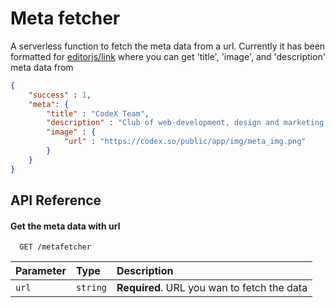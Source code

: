 
# Meta fetcher

A serverless function to fetch the meta data from a url. Currently it has been formatted for [editorjs/link](https://github.com/editor-js/link) where you can get  'title', 'image', and 'description' meta data from <head> 

```json
{
    "success" : 1,
    "meta": {
        "title" : "CodeX Team",
        "description" : "Club of web-development, design and marketing. We build team learning how to build full-valued projects on the world market.",
        "image" : {
            "url" : "https://codex.so/public/app/img/meta_img.png"
        }
    }
}
```

## API Reference

#### Get the meta data with url

```http
  GET /metafetcher
```

| Parameter | Type     | Description                                  |
| :-------- | :------- | :--------------------------------------------|
| `url`     | `string` | **Required**. URL you wan to fetch the data  |

